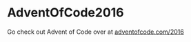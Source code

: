 # AdventOfCode2016
Go check out Advent of Code over at [adventofcode.com/2016](adventofcode.com/2016)
